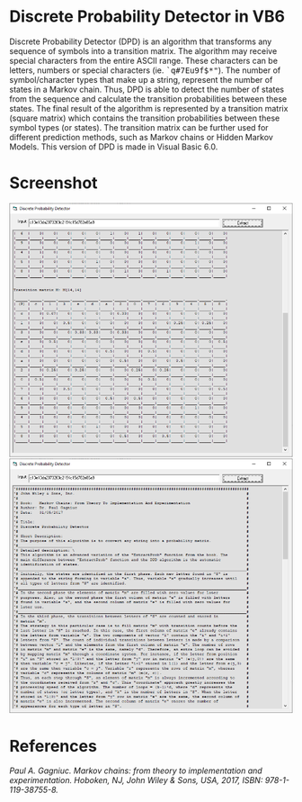 # Discrete Probability Detector in VB6
Discrete Probability Detector (DPD) is an algorithm that transforms any sequence of symbols into a transition matrix. The algorithm may receive special characters from the entire ASCII range. These characters can be letters, numbers or special characters (ie. <kbd>`q#7Eu9f$*"</kbd>). The number of symbol/character types that make up a string, represent the number of states in a Markov chain. Thus, DPD is able to detect the number of states from the sequence and calculate the transition probabilities between these states. The final result of the algorithm is represented by a transition matrix (square matrix) which contains the transition probabilities between these symbol types (or states). The transition matrix can be further used for different prediction methods, such as Markov chains or Hidden Markov Models. This version of DPD is made in Visual Basic 6.0.

# Screenshot

![screenshot](https://github.com/Gagniuc/Discrete-Probability-Detector-in-VB6/blob/main/screenshot/DPD%20(1).PNG)
![screenshot](https://github.com/Gagniuc/Discrete-Probability-Detector-in-VB6/blob/main/screenshot/DPD%20(2).PNG)

# References

<i>Paul A. Gagniuc. Markov chains: from theory to implementation and experimentation. Hoboken, NJ,  John Wiley & Sons, USA, 2017, ISBN: 978-1-119-38755-8.</i>
